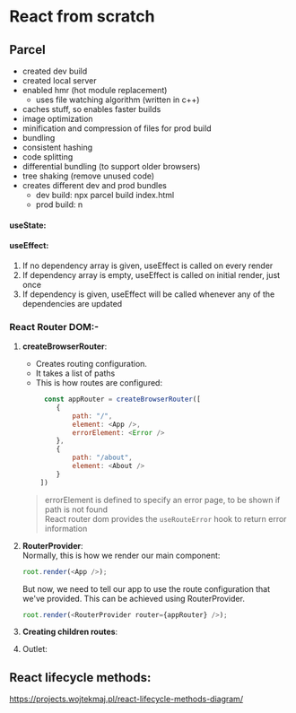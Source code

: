 # React from scratch 

## Parcel
- created dev build
- created local server
- enabled hmr (hot module replacement)
    -   uses file watching algorithm (written in c++)
- caches stuff, so enables faster builds
- image optimization
- minification and compression of files for prod build
- bundling
- consistent hashing
- code splitting
- differential bundling (to support older browsers)
- tree shaking (remove unused code)
- creates different dev and prod bundles
    -   dev build: npx parcel build index.html
    -   prod build: n
    
#### useState:


#### useEffect:
1. If no dependency array is given, useEffect is called on every render
2. If dependency array is empty, useEffect is called on initial render, just once
3. If dependency is given, useEffect will be called whenever any of the dependencies are updated

### React Router DOM:-
1. **createBrowserRouter**:
   - Creates routing configuration.
   - It takes a list of paths
   - This is how routes are configured:
     ```js
       const appRouter = createBrowserRouter([
          {
              path: "/",
              element: <App />,
              errorElement: <Error />
          },
          {
              path: "/about",
              element: <About />
          }
      ])
     ```
    > errorElement is defined to specify an error page, to be shown if path is not found <br>
    > React router dom provides the `useRouteError` hook to return error information

2. **RouterProvider**: <br>
   Normally, this is how we render our main component:
   ```js
   root.render(<App />);
   ```

   But now, we need to tell our app to use the route configuration that we've provided. This can be achieved using RouterProvider.
   ```js
   root.render(<RouterProvider router={appRouter} />);
   ```
   
4. **Creating children routes**:
   
6. Outlet:

## React lifecycle methods:
https://projects.wojtekmaj.pl/react-lifecycle-methods-diagram/
